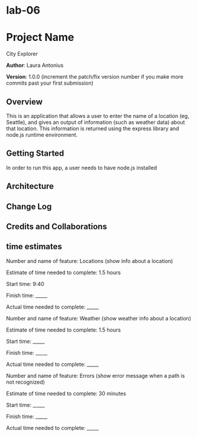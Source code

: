 # lab-06

# Project Name
City Explorer

**Author**: Laura Antonius

**Version**: 1.0.0 (increment the patch/fix version number if you make more commits past your first submission)

## Overview
This is an application that allows a user to enter the name of a location (eg, Seattle), and gives an output of information (such as weather data) about that location. This information is returned using the express library and node.js runtime environment.

## Getting Started
<!-- What are the steps that a user must take in order to build this app on their own machine and get it running? -->
In order to run this app, a user needs to have node.js installed

## Architecture
<!-- Provide a detailed description of the application design. What technologies (languages, libraries, etc) you're using, and any other relevant design information. -->

## Change Log
<!-- Use this area to document the iterative changes made to your application as each feature is successfully implemented. Use time stamps. Here's an examples:

01-01-2001 4:59pm - Application now has a fully-functional express server, with a GET route for the location resource. -->

## Credits and Collaborations
<!-- Give credit (and a link) to other people or resources that helped you build this application. -->

## time estimates
Number and name of feature: Locations (show info about a location)

Estimate of time needed to complete: 1.5 hours

Start time: 9:40

Finish time: _____

Actual time needed to complete: _____

Number and name of feature: Weather (show weather info about a location)

Estimate of time needed to complete: 1.5 hours

Start time: _____

Finish time: _____

Actual time needed to complete: _____

Number and name of feature: Errors (show error message when a path is not recognized)

Estimate of time needed to complete: 30 minutes

Start time: _____

Finish time: _____

Actual time needed to complete: _____